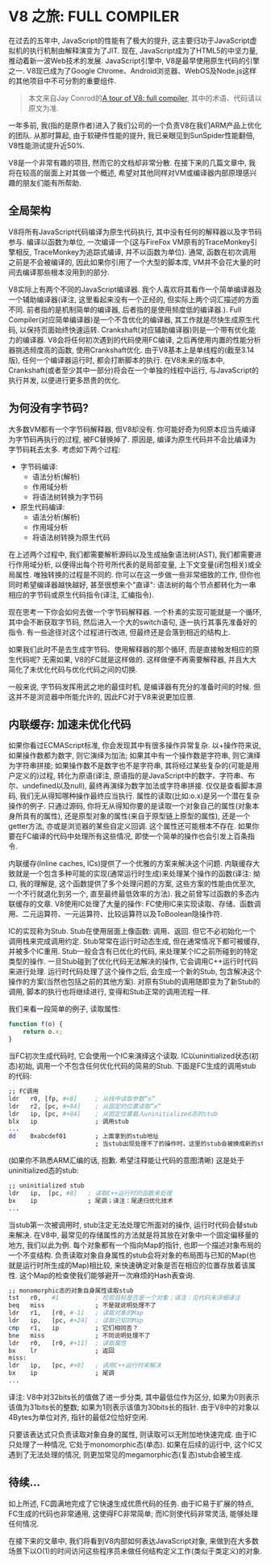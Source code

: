 # V8 之旅: FULL COMPILER

在过去的五年中, JavaScript的性能有了极大的提升, 这主要归功于JavaScript虚拟机的执行机制由解释演变为了JIT. 现在, JavaScript成为了HTML5的中坚力量, 推动着新一波Web技术的发展. JavaScript引擎中, V8是最早使用原生代码的引擎之一. V8现已成为了Google Chrome、Android浏览器、WebOS及Node.js这样的其他项目中不可分割的重要组件.

> 本文来自Jay Conrod的[A tour of V8: full compiler](http://www.jayconrod.com/posts/51/a-tour-of-v8-full-compiler), 其中的术语、代码请以原文为准.

一年多前, 我(指的是原作者)进入了我们公司的一个负责V8在我们ARM产品上优化的团队. 从那时算起, 由于软硬件性能的提升, 我已亲眼见到SunSpider性能翻倍, V8性能测试提升近50%.

V8是一个非常有趣的项目, 然而它的文档却非常分散. 在接下来的几篇文章中, 我将在较高的层面上对其做一个概述, 希望对其他同样对VM或编译器内部原理感兴趣的朋友们能有所帮助.

## 全局架构

V8将所有JavaScript代码编译为原生代码执行, 其中没有任何的解释器以及字节码参与. 编译以函数为单位, 一次编译一个(这与FireFox VM原有的TraceMonkey引擎相反, TraceMonkey为追踪式编译, 并不以函数为单位). 通常, 函数在初次调用之前是不会被编译的, 因此如果你引用了一个大型的脚本库, VM并不会花大量的时间去编译那些根本没用到的部分.

V8实际上有两个不同的JavaScript编译器. 我个人喜欢将其看作一个简单编译器及一个辅助编译器(译注, 这里看起来没有一个正经的, 但实际上两个词汇描述的方面不同. 前者指的是机制简单的编译器, 后者指的是使用频度低的编译器.). Full Compiler(对应简单编译器)是一个不含优化的编译器, 其工作就是尽快生成原生代码, 以保持页面始终快速运转. Crankshaft(对应辅助编译器)则是一个带有优化能力的编译器. V8会将任何初次遇到的代码使用FC编译, 之后再使用内置的性能分析器挑选频度高的函数, 使用Crankshaft优化. 由于V8基本上是单线程的(截至3.14版), 任何一个编译器运行时, 都会打断脚本的执行. 在V8未来的版本中, Crankshaft(或者至少其中一部分)将会在一个单独的线程中运行, 与JavaScript的执行并发, 以便进行更多昂贵的优化.

## 为何没有字节码?

大多数VM都有一个字节码解释器, 但V8却没有. 你可能好奇为何原本应当先编译为字节码再执行的过程, 被FC替换掉了. 原因是, 编译为原生代码并不会比编译为字节码耗去太多. 考虑如下两个过程:

* 字节码编译:
    - 语法分析(解析)
    - 作用域分析
    - 将语法树转换为字节码
* 原生代码编译:
    - 语法分析(解析)
    - 作用域分析
    - 将语法树转换为原生代码

在上述两个过程中, 我们都需要解析源码以及生成抽象语法树(AST), 我们都需要进行作用域分析, 以便得出每个符号所代表的是局部变量, 上下文变量(闭包相关)或全局属性. 唯独转换的过程是不同的. 你可以在这一步做一些非常细致的工作, 但你也同时希望编译器越快越好, 甚至很想来个"直译": 语法树的每个节点都转化为一串相应的字节码或原生代码指令(译注, 汇编指令).

现在思考一下你会如何去做一个字节码解释器. 一个朴素的实现可能就是一个循环, 其中会不断获取字节码, 然后进入一个大的switch语句, 逐一执行其事先准备好的指令. 有一些途径对这个过程进行改进, 但最终还是会落到相近的结构上.

如果我们此时不是去生成字节码、使用解释器的那个循环, 而是直接触发相应的原生代码呢? 无需如果, V8的FC就是这样做的. 这样做便不再需要解释器, 并且大大简化了未优化代码与优化代码之间的切换.

一般来说, 字节码发挥用武之地的最佳时机, 是编译器有充分的准备时间的时候. 但这并不是浏览器中所能允许的, 因此FC对于V8来说更加应景.

## 内联缓存: 加速未优化代码

如果你看过ECMAScript标准, 你会发现其中有很多操作异常复杂. 以+操作符来说, 如果操作数都为数字, 则它演绎为加法; 如果其中有一个操作数是字符串, 则它演绎为字符串拼接; 如果操作数不是数字也不是字符串, 其将经过某些复杂的(可能是用户定义的)过程, 转化为原语(译注, 原语指的是JavaScript中的数字、字符串、布尔、undefined以及null), 最终再演绎为数字加法或字符串拼接. 仅仅是查看脚本源码, 我们无从得知哪种操作最终应当执行. 属性的读取(比如:o.x)是另一个潜在复杂操作的例子. 只通过源码, 你将无从得知你要的是读取一个对象自己的属性(对象本身所具有的属性), 还是原型对象的属性(来自于原型链上原型的属性), 还是一个getter方法, 亦或是浏览器的某些自定义回调. 这个属性还可能根本不存在. 如果你要在FC编译的代码中处理所有这些情况, 即使一个简单的操作也会引发上百条指令.

内联缓存(Inline caches, ICs)提供了一个优雅的方案来解决这个问题. 内联缓存大致就是一个包含多种可能的实现(通常运行时生成)来处理某个操作的函数(译注: 拗口, 我的理解是, 这个函数提供了多个处理问题的方案, 这些方案的性能由优至次, 一个不行就退化到另一个, 直至最终最低效率的方法). 我之前曾写过函数的多态内联缓存的文章. V8使用IC处理了大量的操作: FC使用IC来实现读取、存储、函数调用、二元运算符、一元运算符、比较运算符以及ToBoolean隐操作符.

IC的实现称为Stub. Stub在使用层面上像函数: 调用、返回. 但它不必初始化一个调用栈来完成调用约定. Stub常常在运行时动态生成, 但在通常情况下都可被缓存, 并被多个IC重用. Stub一般会含有已优化的代码, 来处理某个IC之前所碰到的特定类型的操作. 一旦Stub碰到了优化代码无法解决的操作, 它会调用C++运行时代码来进行处理. 运行时代码处理了这个操作之后, 会生成一个新的Stub, 包含解决这个操作的方案(当然也包括之前的其他方案). 对原有Stub的调用随即变为了新Stub的调用, 脚本的执行也将继续进行, 变得和Stub正常的调用流程一样.

我们来看一段简单的例子, 读取属性:

``` js
function f(o) {
    return o.x;
}
```

当FC初次生成代码时, 它会使用一个IC来演绎这个读取. IC以uninitialized状态(初态)初始, 调用一个不包含任何优化代码的简易的Stub. 下面是FC生成的调用stub的代码:

``` bash
;; FC调用
ldr   r0, [fp, #+8]     ; 从栈中读取参数”o“
ldr   r2, [pc, #+84]    ; 从固定的位置读取”x“
ldr   ip, [pc, #+84]    ; 从固定位置载入uninitialized态的stub
blx   ip                ; 调用stub
...
dd    0xabcdef01        ; 上面拿到的stub地址
                        ; 当stub出现处理不了的操作时，这里的stub会被换成新的stub
```

(如果你不熟悉ARM汇编的话, 抱歉. 希望注释能让代码的意图清晰)
这是处于uninitialized态的stub:

``` bash
;; uninitialized stub
ldr   ip,  [pc, #8]   ; 读取C++运行时的函数来处理
bx    ip              ; 尾调；译注：尾递归优化技术
...
```

当stub第一次被调用时, stub注定无法处理它所面对的操作, 运行时代码会替stub来解决. 在V8中, 最常见的存储属性的方法就是将其放在对象中一个固定偏移量的地方, 我们以此为例. 每个对象都有一个指向Map的指针, 也即一个描述对象布局的一个不变结构. 负责读取对象自身属性的stub会将对象的布局图与已知的Map(也就是运行时所生成的Map)相比较, 来快速确定对象是否在相应的位置存放着该属性. 这个Map的检查使我们能够避开一次麻烦的Hash表查询.

``` bash
;; monomorphic态的对象自身属性读取stub
tst   r0,   #1          ; 检验目标是否是一个对象；译注：见代码末详细译注
beq   miss              ; 不是就说明处理不了
ldr   r1,   [r0, #-1]   ; 读取对象的Map
ldr   ip,   [pc, #+24]  ; 读取已知的Map
cmp   r1,   ip          ; 它们相同否？
bne   miss              ; 不同说明处理不了
ldr   r0,   [r0, #+11]  ; 读取属性
bx    lr                ; 返回
miss:
ldr   ip,   [pc, #+8]   ; 调用C++运行时来解决
bx    ip                ; 尾调
...
```

译注: V8中对32bits长的值做了进一步分类, 其中最低位作为区分, 如果为0则表示该值为31bits长的整数; 如果为1则表示该值为30bits长的指针. 由于V8中的对象以4Bytes为单位对齐, 指针的最低2位恰好空闲.

只要该表达式只负责读取对象自身的属性, 则读取可以无附加地快速完成. 由于IC只处理了一种情况, 它处于monomorphic态(单态). 如果在后续的运行中, 这个IC又遇到了无法处理的情况, 则更加常见的megamorphic态(复态)stub会被生成.

## 待续…

如上所述, FC圆满地完成了它快速生成优质代码的任务. 由于IC易于扩展的特点, FC生成的代码也非常通用, 这使得FC非常简单; 而IC则使代码非常灵活, 能够处理任何情况.

在接下来的文章中, 我们将看到V8内部如何表达JavaScript对象, 来做到在大多数场景下以O(1)的时间访问这些程序员未做任何结构定义工作(类似于类定义)的对象.

